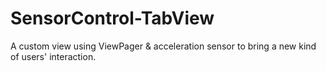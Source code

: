 # SensorControl-TabView
A custom view using ViewPager &amp; acceleration sensor to bring a new kind of users' interaction.

